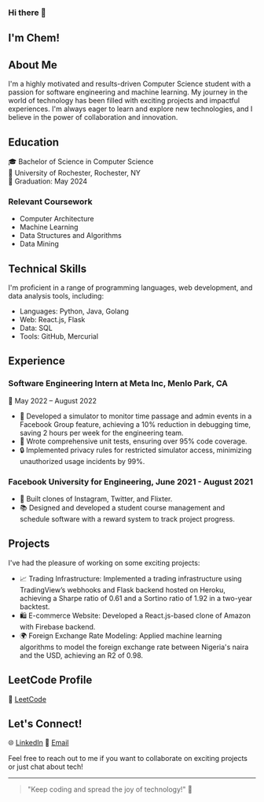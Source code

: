 ### Hi there 👋
## I'm Chem!



## About Me

I'm a highly motivated and results-driven Computer Science student with a passion for software engineering and machine learning. My journey in the world of technology has been filled with exciting projects and impactful experiences. I'm always eager to learn and explore new technologies, and I believe in the power of collaboration and innovation.

## Education

🎓 Bachelor of Science in Computer Science  
🏫 University of Rochester, Rochester, NY  
📅 Graduation: May 2024  

### Relevant Coursework
- Computer Architecture
- Machine Learning
- Data Structures and Algorithms
- Data Mining

## Technical Skills

I'm proficient in a range of programming languages, web development, and data analysis tools, including:

- Languages: Python, Java, Golang
- Web: React.js, Flask
- Data: SQL
- Tools: GitHub, Mercurial

## Experience

### Software Engineering Intern at Meta Inc, Menlo Park, CA
📆 May 2022 – August 2022

- 🚀 Developed a simulator to monitor time passage and admin events in a Facebook Group feature, achieving a 10% reduction in debugging time, saving 2 hours per week for the engineering team.
- 🧪 Wrote comprehensive unit tests, ensuring over 95% code coverage.
- 🔒 Implemented privacy rules for restricted simulator access, minimizing unauthorized usage incidents by 99%.

### Facebook University for Engineering, June 2021 - August 2021

- 📱 Built clones of Instagram, Twitter, and Flixter.
- 📚 Designed and developed a student course management and schedule software with a reward system to track project progress.

## Projects

I've had the pleasure of working on some exciting projects:

- 📈 Trading Infrastructure: Implemented a trading infrastructure using TradingView’s webhooks and Flask backend hosted on Heroku, achieving a Sharpe ratio of 0.61 and a Sortino ratio of 1.92 in a two-year backtest.
- 🛍 E-commerce Website: Developed a React.js-based clone of Amazon with Firebase backend.
- 🌍 Foreign Exchange Rate Modeling: Applied machine learning algorithms to model the foreign exchange rate between Nigeria's naira and the USD, achieving an R2 of 0.98.

## LeetCode Profile

🔗 [LeetCode](https://leetcode.com/chem-chikweze/)

## Let's Connect!

🌐 [LinkedIn](https://www.linkedin.com/in/chem-chikweze-81369a15b/)
📧 [Email](mailto:cchiwez@u.rochester.edu)

Feel free to reach out to me if you want to collaborate on exciting projects or just chat about tech!

---

> "Keep coding and spread the joy of technology!" 🚀

